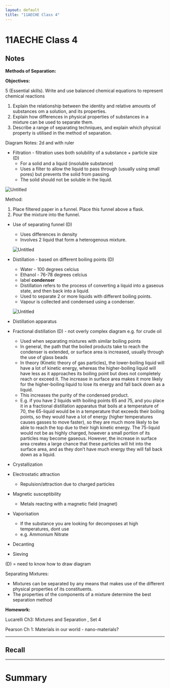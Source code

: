 ```yaml
---
layout: default
title: "11AECHE Class 4"
---
```

# 11AECHE Class 4


## Notes
**Methods of Separation:**

**Objectives:**

5 (Essential skills). Write and use balanced chemical equations to represent chemical reactions

1.  Explain the relationship between the identity and relative amounts of substances om a solution, and its properties.
2.  Explain how differences in physical properties of substances in a mixture can be used to separate them.
3.  Describe a range of separating techniques, and explain which physical property is utilised in the method of separation.

Diagram Notes: 2d and with ruler

-   Filtration - filtration uses both solubility of a substance + particle size (D)
    -   For a solid and a liquid (insoluble substance)
    -   Uses a filter to allow the liquid to pass through (usually using small pores) but prevents the solid from passing.
    -   The solid should not be soluble in the liquid.

![Untitled](https://s3-us-west-2.amazonaws.com/secure.notion-static.com/a63ce3e7-0777-4323-a551-5373f7304f50/Untitled.png)

Method:

1.  Place filtered paper in a funnel. Place this funnel above a flask.
2.  Pour the mixture into the funnel.

-   Use of separating funnel (D)
    
    -   Uses differences in density
    -   Involves 2 liquid that form a heterogenous mixture.
    
    ![Untitled](https://s3-us-west-2.amazonaws.com/secure.notion-static.com/6c1d1e30-5e7a-4bb0-af06-613c48cd528f/Untitled.png)
    
-   Distillation - based on different boiling points (D)
    
    -   Water - 100 degrees celcius
    -   Ethanol - 76-78 degrees celcius
    -   label **condenser**
    -   Distillation refers to the process of converting a liquid into a gaseous state, and then back into a liquid.
    -   Used to separate 2 or more liquids with different boiling points.
    -   Vapour is collected and condensed using a condenser.
    
    ![Untitled](https://s3-us-west-2.amazonaws.com/secure.notion-static.com/9c9aab40-e30d-42c5-afd7-49098d5a57af/Untitled.png)
    
-   Distillation apparatus
    
-   Fractional distillation (D) - not overly complex diagram e.g. for crude oil
    
    -   Used when separating mixtures with similar boiling points
    -   In general, the path that the boiled products take to reach the condenser is extended, or surface area is increased, usually through the use of glass beads
    -   In theory (Kinetic theory of gas particles), the lower-boiling liquid will have a lot of kinetic energy, whereas the higher-boiling liquid will have less as it approaches its boiling point but does not completely reach or exceed it. The increase in surface area makes it more likely for the higher-boiling liquid to lose its energy and fall back down as a liquid.
    -   This increases the purity of the condensed product.
    -   E.g. if you have 2 liquids with boiling points 65 and 75, and you place it in a fractional distillation apparatus that boils at a temperature of 70, the 65-liquid would be in a temperature that exceeds their boiling points, so they would have a lot of energy (higher temperatures causes gasses to move faster), so they are much more likely to be able to reach the top due to their high kinetic energy. The 75-liquid would not be as highly charged, however a small portion of its particles may become gaseous. However, the increase in surface area creates a large chance that these particles will hit into the surface area, and as they don’t have much energy they will fall back down as a liquid.
-   Crystallization
    
-   Electrostatic attraction
    
    -   Repulsion/attraction due to charged particles
-   Magnetic susceptibility
    
    -   Metals reacting with a magnetic field (magnet)
-   Vaporisation
    
    -   If the substance you are looking for decomposes at high temperatures, dont use
    -   e.g. Ammonium Nitrate
-   Decanting
    
-   Sieving
    

(D) = need to know how to draw diagram

Separating Mixtures:

-   Mixtures can be separated by any means that makes use of the different physical properties of its constituents.
-   The properties of the components of a mixture determine the best separation method

**Homework:**

Lucarelli Ch3: Mixtures and Separation , Set 4

Pearson Ch 1: Materials in our world - nano-materials?





---
## Recall








---

# Summary